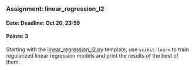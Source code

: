 ### Assignment: linear_regression_l2
#### Date: Deadline: Oct 20, 23:59
#### Points: 3

Starting with the [linear_regression_l2.py](https://github.com/ufal/npfl129/tree/master/labs/01/linear_regression_l2.py)
template, use `scikit-learn` to train regularized linear regression models
and print the results of the best of them.
